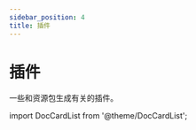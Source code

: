 ```yaml
---
sidebar_position: 4
title: 插件
---
```


# 插件

一些和资源包生成有关的插件。

import DocCardList from '@theme/DocCardList';

<DocCardList />
